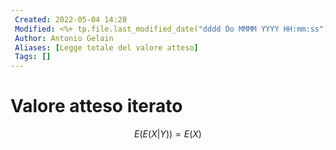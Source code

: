 ```yaml
---
 Created: 2022-05-04 14:28
 Modified: <%+ tp.file.last_modified_date("dddd Do MMMM YYYY HH:mm:ss") %>
 Author: Antonio Gelain
 Aliases: [Legge totale del valore atteso]
 Tags: []
---
```


# Valore atteso iterato
$$E(E(X|Y)) = E(X)$$